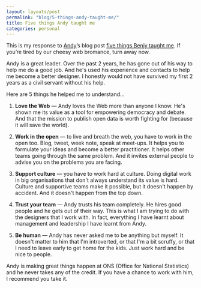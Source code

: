 ```yaml
---
layout: layouts/post
permalink: "blog/5-things-andy-taught-me/"
title: Five things Andy taught me
categories: personal
---
```


<p class="lede">This is my response to <a href="https://twitter.com/mr_dudders">Andy</a>’s blog post <a href="http://mrdudders.posthaven.com/five-things-benjy-taught-me">five things Benjy taught me</a>. If you’re tired by our cheesy web bromance, turn away now.</p>

Andy is a great leader. Over the past 2 years, he has gone out of his way to help me do a good job. And he's used his experience and contacts to help me become a better designer. I honestly would not have survived my first 2 years as a civil servant without his help.

Here are 5 things he helped me to understand…

1. **Love the Web** — Andy loves the Web more than anyone I know. He's shown me its value as a tool for empowering democracy and debate. And that the mission to publish open data is worth fighting for (because it will save the world).

2. **Work in the open** — to live and breath the web, you have to work in the open too. Blog, tweet, week note, speak at meet-ups. It helps you to formulate your ideas and become a better practitioner. It helps other teams going through the same problem. And it invites external people to advise you on the problems you are facing.

3. **Support culture** — you have to work hard at culture. Doing digital work in big organisations that don't always understand its value is hard. Culture and supportive teams make it possible, but it doesn't happen by accident. And it doesn't happen from the top down.

4. **Trust your team** — Andy trusts his team completely. He hires good people and he gets out of their way. This is what I am trying to do with the designers that I work with. In fact, everything I have learnt about management and leadership I have learnt from Andy.

5. **Be human** — Andy has never asked me to be anything but myself. It doesn't matter to him that I'm introverted, or that I'm a bit scruffy, or that I need to leave early to get home for the kids. Just work hard and be nice to people.

Andy is making great things happen at ONS (Office for National Statistics) and he never takes any of the credit. If you have a chance to work with him, I recommend you take it.
